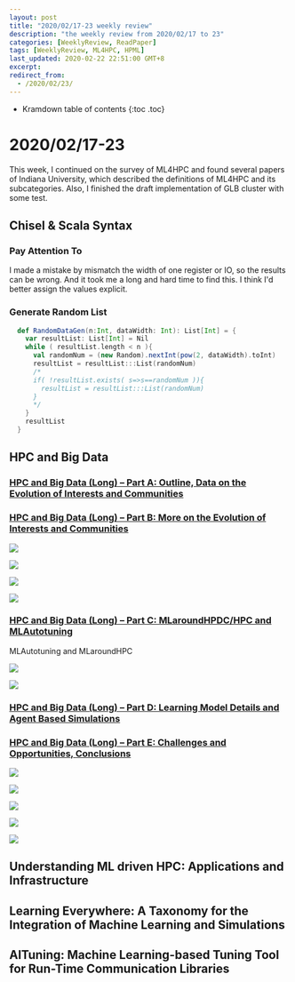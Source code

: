 ```yaml
---
layout: post
title: "2020/02/17-23 weekly review"
description: "the weekly review from 2020/02/17 to 23"
categories: [WeeklyReview, ReadPaper]
tags: [WeeklyReview, ML4HPC, HPML]
last_updated: 2020-02-22 22:51:00 GMT+8
excerpt: 
redirect_from:
  - /2020/02/23/
---
```


* Kramdown table of contents
{:toc .toc}
# 2020/02/17-23

This week, I continued on the survey of ML4HPC and found several papers of Indiana University, which described the definitions of ML4HPC and its subcategories. Also, I finished the draft implementation of GLB cluster with some test.

## Chisel & Scala Syntax

### Pay Attention To

I made a mistake by mismatch the width of one register or IO, so the results can be wrong. And it took me a long and hard time to find this. I think I'd better assign the values explicit.

### Generate Random List

```scala
  def RandomDataGen(n:Int, dataWidth: Int): List[Int] = {
    var resultList: List[Int] = Nil
    while ( resultList.length < n ){
      val randomNum = (new Random).nextInt(pow(2, dataWidth).toInt)
      resultList = resultList:::List(randomNum)
      /*
      if( !resultList.exists( s=>s==randomNum )){
        resultList = resultList:::List(randomNum)
      }
      */
    }
    resultList
  }
```

## HPC and Big Data

### [HPC and Big Data (Long) – Part  A: Outline, Data on the Evolution of Interests and Communities](https://www.youtube.com/watch?v=HZsOqdx44yE)

### [HPC and Big Data (Long) – Part B: More on the Evolution of Interests and Communities](https://www.youtube.com/watch?v=AoE4QcG0PYE)

![](https://raw.githubusercontent.com/SingularityKChen/PicUpload/master/img/20200220195711.png)

![](https://raw.githubusercontent.com/SingularityKChen/PicUpload/master/img/20200220200123.png)

![](https://raw.githubusercontent.com/SingularityKChen/PicUpload/master/img/20200220200247.png)

![](https://raw.githubusercontent.com/SingularityKChen/PicUpload/master/img/20200220200311.png)

### [HPC and Big Data (Long)  – Part C: MLaroundHPDC/HPC and MLAutotuning](https://www.youtube.com/watch?v=Jz5t6h5wTPk)

MLAutotuning and MLaroundHPC

![](https://raw.githubusercontent.com/SingularityKChen/PicUpload/master/img/20200220200740.png)

![](https://raw.githubusercontent.com/SingularityKChen/PicUpload/master/img/20200220201043.png)

### [HPC and Big Data (Long)  – Part D: Learning Model Details and Agent Based Simulations](https://www.youtube.com/watch?v=azt-jwNKfa0)

### [HPC and Big Data (Long) – Part  E: Challenges and Opportunities, Conclusions](https://www.youtube.com/watch?v=xHrcSf19UTM)

![](https://raw.githubusercontent.com/SingularityKChen/PicUpload/master/img/20200220211517.png)

![](https://raw.githubusercontent.com/SingularityKChen/PicUpload/master/img/20200220211546.png)

![](https://raw.githubusercontent.com/SingularityKChen/PicUpload/master/img/20200220212307.png)

![](https://raw.githubusercontent.com/SingularityKChen/PicUpload/master/img/20200220212238.png)

![](https://raw.githubusercontent.com/SingularityKChen/PicUpload/master/img/20200220212402.png)



## Understanding ML driven HPC: Applications and Infrastructure

## Learning Everywhere: A Taxonomy for the Integration of Machine Learning and Simulations

## AITuning: Machine Learning-based Tuning Tool for Run-Time Communication Libraries

